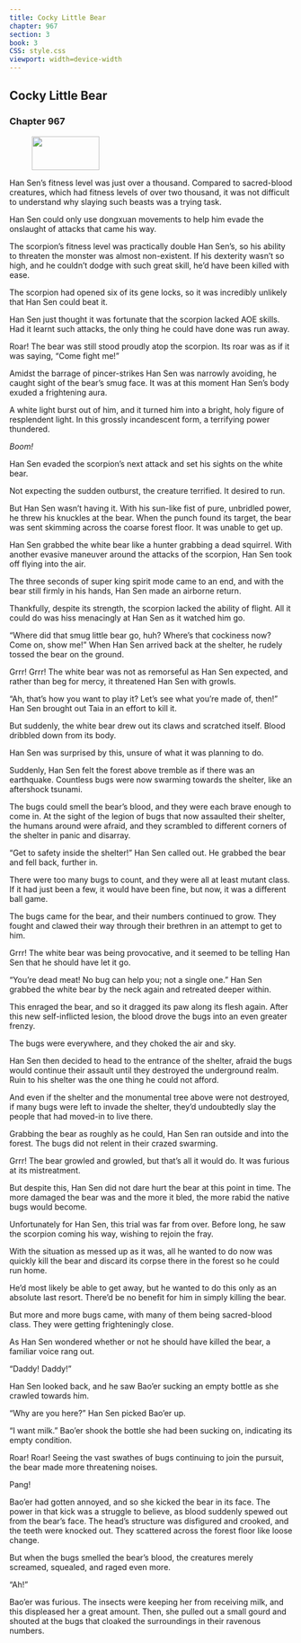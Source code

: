 ```yaml
---
title: Cocky Little Bear
chapter: 967
section: 3
book: 3
CSS: style.css
viewport: width=device-width
---
```


## Cocky Little Bear

### Chapter 967

<figure>
	<img src="../Images/gem.gif" alt="" id="gem" width="120" height="60" />
</figure>

Han Sen’s fitness level was just over a thousand. Compared to sacred-blood creatures, which had fitness levels of over two thousand, it was not difficult to understand why slaying such beasts was a trying task.

Han Sen could only use dongxuan movements to help him evade the onslaught of attacks that came his way.

The scorpion’s fitness level was practically double Han Sen’s, so his ability to threaten the monster was almost non-existent. If his dexterity wasn’t so high, and he couldn’t dodge with such great skill, he’d have been killed with ease.

The scorpion had opened six of its gene locks, so it was incredibly unlikely that Han Sen could beat it.

Han Sen just thought it was fortunate that the scorpion lacked AOE skills. Had it learnt such attacks, the only thing he could have done was run away.

Roar! The bear was still stood proudly atop the scorpion. Its roar was as if it was saying, “Come fight me!”

Amidst the barrage of pincer-strikes Han Sen was narrowly avoiding, he caught sight of the bear’s smug face. It was at this moment Han Sen’s body exuded a frightening aura.

A white light burst out of him, and it turned him into a bright, holy figure of resplendent light. In this grossly incandescent form, a terrifying power thundered.

*Boom!*

Han Sen evaded the scorpion’s next attack and set his sights on the white bear.

Not expecting the sudden outburst, the creature terrified. It desired to run.

But Han Sen wasn’t having it. With his sun-like fist of pure, unbridled power, he threw his knuckles at the bear. When the punch found its target, the bear was sent skimming across the coarse forest floor. It was unable to get up.

Han Sen grabbed the white bear like a hunter grabbing a dead squirrel. With another evasive maneuver around the attacks of the scorpion, Han Sen took off flying into the air.

The three seconds of super king spirit mode came to an end, and with the bear still firmly in his hands, Han Sen made an airborne return.

Thankfully, despite its strength, the scorpion lacked the ability of flight. All it could do was hiss menacingly at Han Sen as it watched him go.

“Where did that smug little bear go, huh? Where’s that cockiness now? Come on, show me!” When Han Sen arrived back at the shelter, he rudely tossed the bear on the ground.

Grrr! Grrr! The white bear was not as remorseful as Han Sen expected, and rather than beg for mercy, it threatened Han Sen with growls.

“Ah, that’s how you want to play it? Let’s see what you’re made of, then!” Han Sen brought out Taia in an effort to kill it.

But suddenly, the white bear drew out its claws and scratched itself. Blood dribbled down from its body.

Han Sen was surprised by this, unsure of what it was planning to do.

Suddenly, Han Sen felt the forest above tremble as if there was an earthquake. Countless bugs were now swarming towards the shelter, like an aftershock tsunami.

The bugs could smell the bear’s blood, and they were each brave enough to come in. At the sight of the legion of bugs that now assaulted their shelter, the humans around were afraid, and they scrambled to different corners of the shelter in panic and disarray.

“Get to safety inside the shelter!” Han Sen called out. He grabbed the bear and fell back, further in.

There were too many bugs to count, and they were all at least mutant class. If it had just been a few, it would have been fine, but now, it was a different ball game.

The bugs came for the bear, and their numbers continued to grow. They fought and clawed their way through their brethren in an attempt to get to him.

Grrr! The white bear was being provocative, and it seemed to be telling Han Sen that he should have let it go.

“You’re dead meat! No bug can help you; not a single one.” Han Sen grabbed the white bear by the neck again and retreated deeper within.

This enraged the bear, and so it dragged its paw along its flesh again. After this new self-inflicted lesion, the blood drove the bugs into an even greater frenzy.

The bugs were everywhere, and they choked the air and sky.

Han Sen then decided to head to the entrance of the shelter, afraid the bugs would continue their assault until they destroyed the underground realm. Ruin to his shelter was the one thing he could not afford.

And even if the shelter and the monumental tree above were not destroyed, if many bugs were left to invade the shelter, they’d undoubtedly slay the people that had moved-in to live there.

Grabbing the bear as roughly as he could, Han Sen ran outside and into the forest. The bugs did not relent in their crazed swarming.

Grrr! The bear growled and growled, but that’s all it would do. It was furious at its mistreatment.

But despite this, Han Sen did not dare hurt the bear at this point in time. The more damaged the bear was and the more it bled, the more rabid the native bugs would become.

Unfortunately for Han Sen, this trial was far from over. Before long, he saw the scorpion coming his way, wishing to rejoin the fray.

With the situation as messed up as it was, all he wanted to do now was quickly kill the bear and discard its corpse there in the forest so he could run home.

He’d most likely be able to get away, but he wanted to do this only as an absolute last resort. There’d be no benefit for him in simply killing the bear.

But more and more bugs came, with many of them being sacred-blood class. They were getting frighteningly close.

As Han Sen wondered whether or not he should have killed the bear, a familiar voice rang out.

“Daddy! Daddy!”

Han Sen looked back, and he saw Bao’er sucking an empty bottle as she crawled towards him.

“Why are you here?” Han Sen picked Bao’er up.

“I want milk.” Bao’er shook the bottle she had been sucking on, indicating its empty condition.

Roar! Roar! Seeing the vast swathes of bugs continuing to join the pursuit, the bear made more threatening noises.

Pang!

Bao’er had gotten annoyed, and so she kicked the bear in its face. The power in that kick was a struggle to believe, as blood suddenly spewed out from the bear’s face. The head’s structure was disfigured and crooked, and the teeth were knocked out. They scattered across the forest floor like loose change.

But when the bugs smelled the bear’s blood, the creatures merely screamed, squealed, and raged even more.

“Ah!”

Bao’er was furious. The insects were keeping her from receiving milk, and this displeased her a great amount. Then, she pulled out a small gourd and shouted at the bugs that cloaked the surroundings in their ravenous numbers.